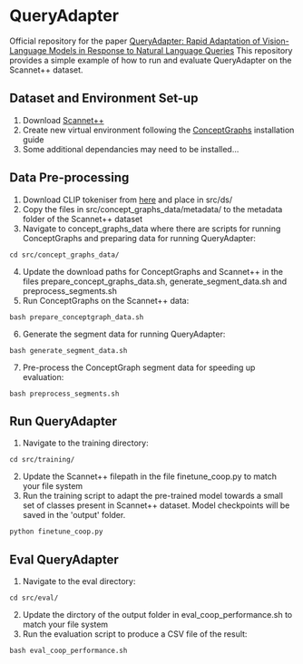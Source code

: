# QueryAdapter
Official repository for the paper [QueryAdapter: Rapid Adaptation of Vision-Language Models in Response to Natural Language Queries](https://arxiv.org/pdf/2502.18735)
This repository provides a simple example of how to run and evaluate QueryAdapter on the Scannet++ dataset.

## Dataset and Environment Set-up
1. Download [Scannet++](https://github.com/scannetpp/scannetpp)
2. Create new virtual environment following the [ConceptGraphs](https://github.com/concept-graphs/concept-graphs) installation guide
3. Some additional dependancies may need to be installed...

## Data Pre-processing
1. Download CLIP tokeniser from [here](https://github.com/openai/CLIP/blob/main/clip/bpe_simple_vocab_16e6.txt.gz) and place in src/ds/
2. Copy the files in src/concept_graphs_data/metadata/ to the metadata folder of the Scannet++ dataset
3. Navigate to concept_graphs_data where there are scripts for running ConceptGraphs and preparing data for running QueryAdapter:
```
cd src/concept_graphs_data/
```
4. Update the download paths for ConceptGraphs and Scannet++ in the files prepare_concept_graphs_data.sh, generate_segment_data.sh and preprocess_segments.sh
5. Run ConceptGraphs on the Scannet++ data:
```
bash prepare_conceptgraph_data.sh
```
6. Generate the segment data for running QueryAdapter:
```
bash generate_segment_data.sh
```
7. Pre-process the ConceptGraph segment data for speeding up evaluation:
```
bash preprocess_segments.sh
```
## Run QueryAdapter
1. Navigate to the training directory:
```
cd src/training/
```
2. Update the Scannet++ filepath in the file finetune_coop.py to match your file system
3. Run the training script to adapt the pre-trained model towards a small set of classes present in Scannet++ dataset. Model checkpoints will be saved in the 'output' folder.
```
python finetune_coop.py
```

## Eval QueryAdapter
1. Navigate to the eval directory:
```
cd src/eval/
```
2. Update the dirctory of the output folder in eval_coop_performance.sh to match your file system
3. Run the evaluation script to produce a CSV file of the result:
```
bash eval_coop_performance.sh
```
